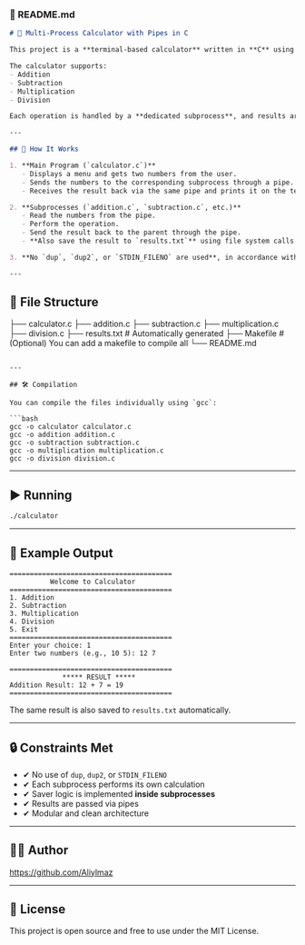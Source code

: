 

### 📌 README.md

```markdown
# 🧮 Multi-Process Calculator with Pipes in C

This project is a **terminal-based calculator** written in **C** using **UNIX system calls** like `fork()`, `pipe()`, and `execlp()`.

The calculator supports:
- Addition
- Subtraction
- Multiplication
- Division

Each operation is handled by a **dedicated subprocess**, and results are saved in a `results.txt` file automatically by the subprocesses (not the main process).

---

## 🚀 How It Works

1. **Main Program (`calculator.c`)**
   - Displays a menu and gets two numbers from the user.
   - Sends the numbers to the corresponding subprocess through a pipe.
   - Receives the result back via the same pipe and prints it on the terminal.

2. **Subprocesses (`addition.c`, `subtraction.c`, etc.)**
   - Read the numbers from the pipe.
   - Perform the operation.
   - Send the result back to the parent through the pipe.
   - **Also save the result to `results.txt`** using file system calls.

3. **No `dup`, `dup2`, or `STDIN_FILENO` are used**, in accordance with system programming constraints.

---


```


## 📁 File Structure

├── calculator.c
├── addition.c
├── subtraction.c
├── multiplication.c
├── division.c
├── results.txt     # Automatically generated
├── Makefile        # (Optional) You can add a makefile to compile all
└── README.md

```

---

## 🛠️ Compilation

You can compile the files individually using `gcc`:

```bash
gcc -o calculator calculator.c
gcc -o addition addition.c
gcc -o subtraction subtraction.c
gcc -o multiplication multiplication.c
gcc -o division division.c
```

---

## ▶️ Running

```bash
./calculator
```

---

## 🧾 Example Output

```
========================================
          Welcome to Calculator         
========================================
1. Addition
2. Subtraction
3. Multiplication
4. Division
5. Exit
========================================
Enter your choice: 1
Enter two numbers (e.g., 10 5): 12 7

========================================
             ***** RESULT *****         
Addition Result: 12 + 7 = 19
========================================
```

The same result is also saved to `results.txt` automatically.

---

## 🔒 Constraints Met

- ✔ No use of `dup`, `dup2`, or `STDIN_FILENO`
- ✔ Each subprocess performs its own calculation
- ✔ Saver logic is implemented **inside subprocesses**
- ✔ Results are passed via pipes
- ✔ Modular and clean architecture

---

## 👨‍💻 Author

https://github.com/Aliylmaz

---

## 📜 License

This project is open source and free to use under the MIT License.
```

